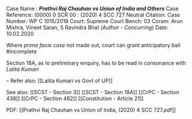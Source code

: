 Case Name : ***Prathvi Raj Chauhan vs Union of India and Others***
Case Reference: (0000) 0 SCR 00 :  (2020) 4 SCC 727
Neutral Citation:
Case Number: WP C 1015/2018
Court: Supreme Court
Bench: 03
Coram: Arun Mishra, Vineet Saran, S Ravindra Bhat (*Author - Concurring*)
Date: 10.02.2020

Where *prima facie case* not made out, court can grant anticipatory bail #incomplete 

Section 18A, as to preliminary enquiry, has to be read in consonance with *Lalita Kumari*

–
Refer also:
[[Lalita Kumari vs Govt of UP]]

See also:
[[SCST - Section 3]]
[[SCST - Section 18A]]
[[CrPC - Section 438]]
[[CrPC - Section 482]]
[[Constitution - Article 21]]

PDF:
[[Prathvi Raj Chauhan vs Union of India, (2020) 4 SCC 727.pdf]]